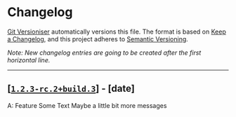# Changelog

[Git Versioniser](https://github.com/Luzkan/GitVersioniser) automatically versions this file. The format is based on [Keep a Changelog](https://keepachangelog.com/en/1.0.0/), and this project adheres to [Semantic Versioning](https://semver.org/spec/v2.0.0.html).

_Note: New changelog entries are going to be created after the first horizontal line._

---

## [[`1.2.3-rc.2+build.3`]] - [date]

A: Feature
Some Text
Maybe a little bit more messages



[`1.2.3-rc.2+build.3`]: https://github.com/Luzkan/GitVersioniserTest/releases/tag/1.2.3-rc.2+build.3
